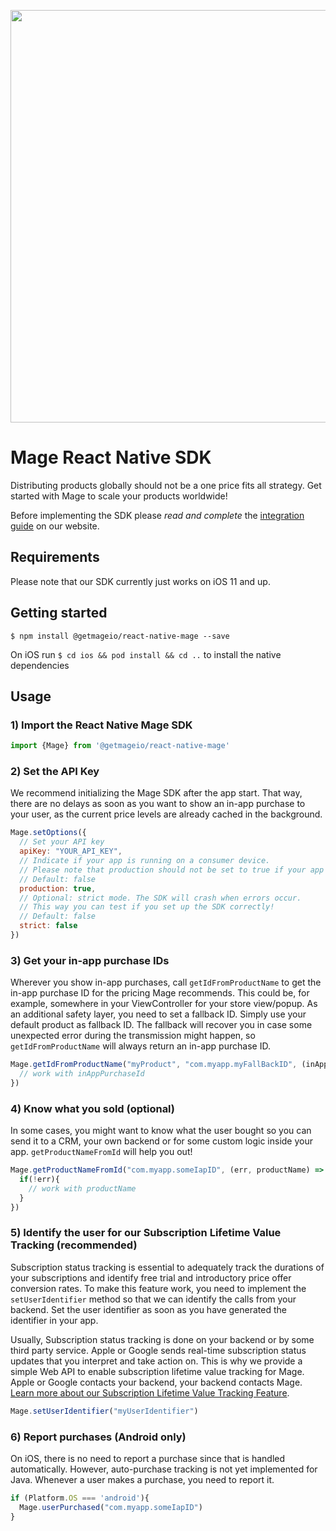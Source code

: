 <p align="center"><a href="https://www.getmage.io/"><img width="660" src="https://uploads-ssl.webflow.com/5eb96fb23eccf7fcdeb3d89f/5ef20b997a17d70677effb6f_header.svg"></a></p>

# Mage React Native SDK

Distributing products globally should not be a one price fits all strategy. Get started with Mage to scale your products worldwide!

Before implementing the SDK please *read and complete* the [integration guide](https://www.getmage.io/documentation) on our website.

## Requirements
Please note that our SDK currently just works on iOS 11 and up.

## Getting started

`$ npm install @getmageio/react-native-mage --save`

On iOS run `$ cd ios && pod install && cd ..` to install the native dependencies

## Usage

### 1) Import the React Native Mage SDK

```javascript
import {Mage} from '@getmageio/react-native-mage'
```

### 2) Set the API Key 

We recommend initializing the Mage SDK after the app start. That way, there are no delays as soon as you want to show an in-app purchase to your user, as the current price levels are already cached in the background.

```javascript
Mage.setOptions({
  // Set your API key
  apiKey: "YOUR_API_KEY",
  // Indicate if your app is running on a consumer device.
  // Please note that production should not be set to true if your app runs on real testing devices!
  // Default: false
  production: true,
  // Optional: strict mode. The SDK will crash when errors occur.
  // This way you can test if you set up the SDK correctly!
  // Default: false
  strict: false
})
```

### 3) Get your in-app purchase IDs

Wherever you show in-app purchases, call `getIdFromProductName` to get the in-app purchase ID for the pricing Mage recommends. This could be, for example, somewhere in your ViewController for your store view/popup. As an additional safety layer, you need to set a fallback ID. Simply use your default product as fallback ID. The fallback will recover you in case some unexpected error during the transmission might happen, so `getIdFromProductName` will always return an in-app purchase ID.

```javascript
Mage.getIdFromProductName("myProduct", "com.myapp.myFallBackID", (inAppPurchaseId) => {
  // work with inAppPurchaseId 
})
```

### 4) Know what you sold (optional)

In some cases, you might want to know what the user bought so you can send it to a CRM,
your own backend or for some custom logic inside your app. `getProductNameFromId` will help you out!

```javascript
Mage.getProductNameFromId("com.myapp.someIapID", (err, productName) => {
  if(!err){
    // work with productName 
  }
})
```

### 5) Identify the user for our Subscription Lifetime Value Tracking (recommended)
Subscription status tracking is essential to adequately track the durations of your subscriptions and identify free trial and introductory price offer conversion rates. To make this feature work, you need to implement the `setUserIdentifier` method so that we can identify the calls from your backend. Set the user identifier as soon as you have generated the identifier in your app.

 Usually, Subscription status tracking is done on your backend or by some third party service. Apple or Google sends real-time subscription status updates that you interpret and take action on. This is why we provide a simple Web API to enable subscription lifetime value tracking for Mage. Apple or Google contacts your backend, your backend contacts Mage. [Learn more about our Subscription Lifetime Value Tracking Feature](https://www.getmage.io/documentation/iap-state-tracking).

```javascript
Mage.setUserIdentifier("myUserIdentifier")
```

### 6) Report purchases (Android only)

On iOS, there is no need to report a purchase since that is handled automatically. However, auto-purchase tracking is not yet implemented for Java.
Whenever a user makes a purchase, you need to report it.

```javascript
if (Platform.OS === 'android'){
  Mage.userPurchased("com.myapp.someIapID")
}
```
